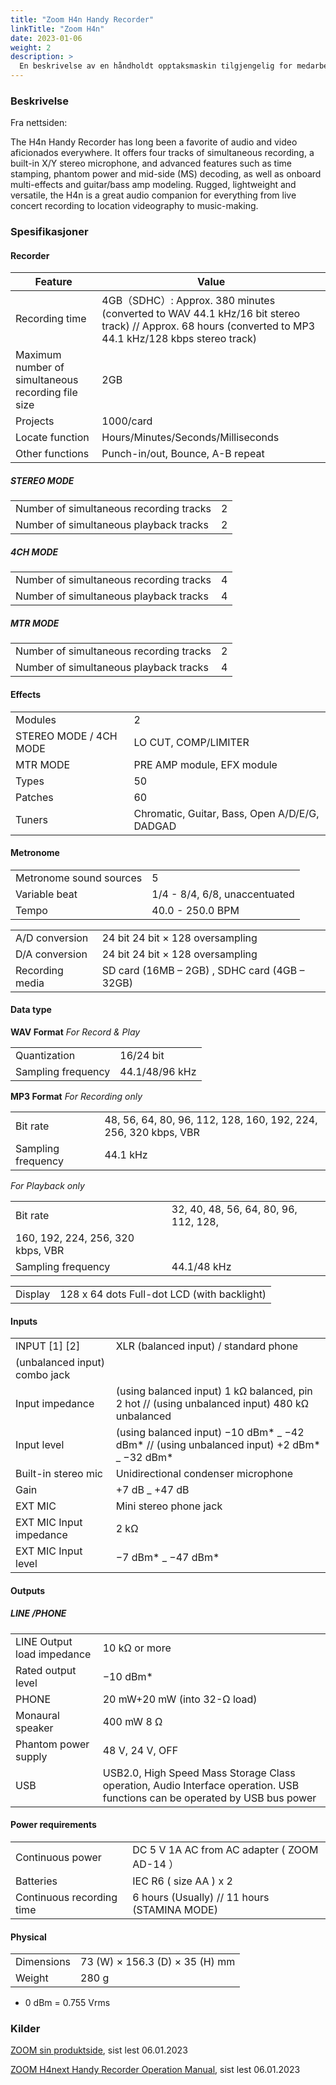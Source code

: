 ```yaml
---
title: "Zoom H4n Handy Recorder"
linkTitle: "Zoom H4n"
date: 2023-01-06
weight: 2
description: >
  En beskrivelse av en håndholdt opptaksmaskin tilgjengelig for medarbeidere.
---
```


### Beskrivelse

Fra nettsiden:

The H4n Handy Recorder has long been a favorite of audio and video aficionados everywhere. It offers four tracks of simultaneous recording, a built-in X/Y stereo microphone, and advanced features such as time stamping, phantom power and mid-side (MS) decoding, as well as onboard multi-effects and guitar/bass amp modeling. Rugged, lightweight and versatile, the H4n is a great audio companion for everything from live concert recording to location videography to music-making.

### Spesifikasjoner

#### Recorder

| Feature | Value |
| ------- | ----- |
| Recording time | 4GB（SDHC）: Approx. 380 minutes (converted to WAV 44.1 kHz/16 bit stereo track) // Approx. 68 hours (converted to MP3 44.1 kHz/128 kbps stereo track) |
| Maximum number of simultaneous recording file size | 2GB |
| Projects | 1000/card |
| Locate function | Hours/Minutes/Seconds/Milliseconds |
| Other functions | Punch-in/out, Bounce, A-B repeat |

##### STEREO MODE 

|||
| ------- | ----- |
| Number of simultaneous recording tracks | 2 |
| Number of simultaneous playback tracks | 2 |

##### 4CH MODE 

|||
| ------- | ----- |
| Number of simultaneous recording tracks | 4 |
| Number of simultaneous playback tracks | 4 |

##### MTR MODE

|||
| ------- | ----- |
| Number of simultaneous recording tracks | 2 |
| Number of simultaneous playback tracks | 4 |


#### Effects

|||
| ------- | ----- |
| Modules | 2 |
| STEREO MODE / 4CH MODE | LO CUT, COMP/LIMITER |
| MTR MODE | PRE AMP module, EFX module |
| Types | 50 |
| Patches | 60 |
| Tuners | Chromatic, Guitar, Bass, Open A/D/E/G, DADGAD |

#### Metronome

|||
| ------- | ----- |
| Metronome sound sources | 5 |
| Variable beat | 1/4 - 8/4, 6/8, unaccentuated |
| Tempo | 40.0 - 250.0 BPM |

|||
| ------- | ----- |
| A/D conversion | 24 bit 24 bit × 128 oversampling |
| D/A conversion | 24 bit 24 bit × 128 oversampling |
| Recording media | SD card (16MB – 2GB) , SDHC card (4GB – 32GB) |

#### Data type

**WAV Format**
*For Record & Play* 

|||
| ------- | ----- |
| Quantization | 16/24 bit |
| Sampling frequency | 44.1/48/96 kHz |

**MP3 Format**
*For Recording only*

|||
| ------- | ----- |
| Bit rate | 48, 56, 64, 80, 96, 112, 128, 160, 192, 224, 256, 320 kbps, VBR |
| Sampling frequency | 44.1 kHz |

*For Playback only*

|||
| ------- | ----- |
| Bit rate | 32, 40, 48, 56, 64, 80, 96, 112, 128,
160, 192, 224, 256, 320 kbps, VBR |
| Sampling frequency | 44.1/48 kHz |

|||
| ------- | ----- |
| Display | 128 x 64 dots Full-dot LCD (with backlight) |

#### Inputs

|||
| ------- | ----- |
| INPUT [1] [2] | XLR (balanced input) / standard phone
(unbalanced input) combo jack |
| Input impedance | (using balanced input) 1 kΩ balanced, pin 2 hot // (using unbalanced input) 480 kΩ unbalanced |
| Input level | (using balanced input) −10 dBm* _ −42 dBm* // (using unbalanced input) +2 dBm* _ −32 dBm* | 
| Built-in stereo mic | Unidirectional condenser microphone |
| Gain | +7 dB _ +47 dB |
| EXT MIC | Mini stereo phone jack |
| EXT MIC Input impedance | 2 kΩ |
| EXT MIC Input level | −7 dBm* _ −47 dBm* |

#### Outputs
##### LINE /PHONE

|||
| ------- | ----- |
| LINE Output load impedance | 10 kΩ or more |
| Rated output level | −10 dBm* |
| PHONE | 20 mW+20 mW (into 32-Ω load) |
| Monaural speaker | 400 mW 8 Ω |
| Phantom power supply | 48 V, 24 V, OFF |
| USB | USB2.0, High Speed Mass Storage Class operation, Audio Interface operation. USB functions can be operated by USB bus power |

#### Power requirements

|||
| ------- | ----- |
| Continuous power | DC 5 V 1A AC from AC adapter ( ZOOM AD-14 ） |
| Batteries | IEC R6 ( size AA ) x 2 |
| Continuous recording time | 6 hours (Usually) // 11 hours (STAMINA MODE) |

#### Physical

|||
| ------- | ----- |
| Dimensions | 73 (W) × 156.3 (D) × 35 (H) mm |
| Weight | 280 g |

* 0 dBm = 0.755 Vrms

### Kilder

[ZOOM sin produktside](https://web.archive.org/web/20230106094750/https://zoomcorp.com/en/us/handheld-recorders/handheld-recorders/h4n/), sist lest 06.01.2023

[ZOOM H4next Handy Recorder Operation Manual](https://zoomcorp.com/media/documents/H4n-manual.pdf), sist lest 06.01.2023